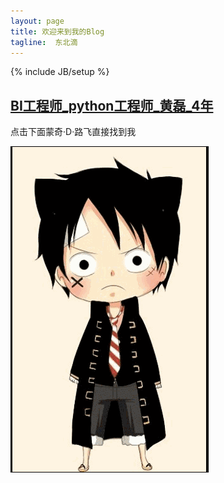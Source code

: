 ```yaml
---
layout: page
title: 欢迎来到我的Blog
tagline:  东北滴 
---
```

{% include JB/setup %}

## [BI工程师_python工程师_黄磊_4年](https://github.com/halleytl/halleytl.github.io/raw/master/resume/BI%E5%B7%A5%E7%A8%8B%E5%B8%88_python%E5%B7%A5%E7%A8%8B%E5%B8%88_%E9%BB%84%E7%A3%8A_4%E5%B9%B4.pdf)

点击下面蒙奇·D·路飞直接找到我

[![点击这里找到我](https://github.com/halleytl/halleytl.github.io/raw/master/qq.gif)](http://wpa.qq.com/msgrd?V=3&uin=406384832&Site=我的blog&Menu=yes)

